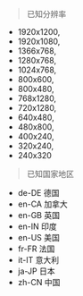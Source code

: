 > 已知分辨率
- 1920x1200,
- 1920x1080,
- 1366x768,
- 1280x768,
- 1024x768,
- 800x600,
- 800x480,
- 768x1280,
- 720x1280,
- 640x480,
- 480x800,
- 400x240,
- 320x240,
- 240x320

> 已知国家地区
- de-DE 德国
- en-CA 加拿大
- en-GB 英国
- en-IN 印度
- en-US 美国
- fr-FR 法国
- it-IT 意大利
- ja-JP 日本
- zh-CN 中国